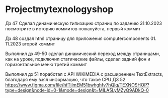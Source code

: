 # Projectmytexnologyshop
Дз 47 Сделал динамическую типизацию страниц по заданию 31.10.2023 посмотрите в историю коммитов пожалуйста, первый коммит

Дз 48 создал html страницу для приложения computercomponents 01. 11.2023 второй коммит

Выполнил дз 49-50 сделал динамический переход между страницами, как на уроке, подключил статические файлы, сделал задний фон и горизонтальное меню третий коммит


Выполнил дз 51 поработал с API WIKIMEDIA с расширением TextExtracts, благодаря ему взял информацию, что такое CPU
ДЗ 52 https://www.figma.com/file/hfTjlmEM51bwhghfv7hQlq/TEXNOSHOP?type=design&node-id=0-1&mode=design&t=MILA5LyMZyQ9ADkQ-0
